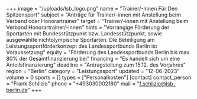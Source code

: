 +++
image = "/uploads/lsb_logo.png"
name = "Trainer/-Innen Für Den Spitzensport"
subject = "Anträge für Trainer/-innen mit Anstellung beim Verband oder Honorartrainer"
target = "Trainer/-innen mit Anstellung beim Verband Honorartrainer/-innen"
hints = "Vorrangige Förderung der Sportarten mit Bundesstützpunkt bzw. Landesstützpunkt, sowie ausgewählte nichtolympische Sportarten. Die Beteiligung am Leistungssportförderkonzept des Landessportbunds Berlin ist Voraussetzung"
equity = "Förderung des Landessportbunds Berlin bis max. 80% der Gesamtfinanzierung bei"
financing = "Es handelt sich um eine Anteilsfinanzierung"
deadline = "Antragstellung zum 15.12. des Vorjahres"
region = "Berlin"
category = "Leistungssport"
updated = "12-06-2023"
volume = 0
sports = []
types = ["Personalkosten"]
[contact]
contact_person = "Frank Schlizio"
phone = "+493030002180"
mail = "f.schlizio@lsb-berlin.de"
+++